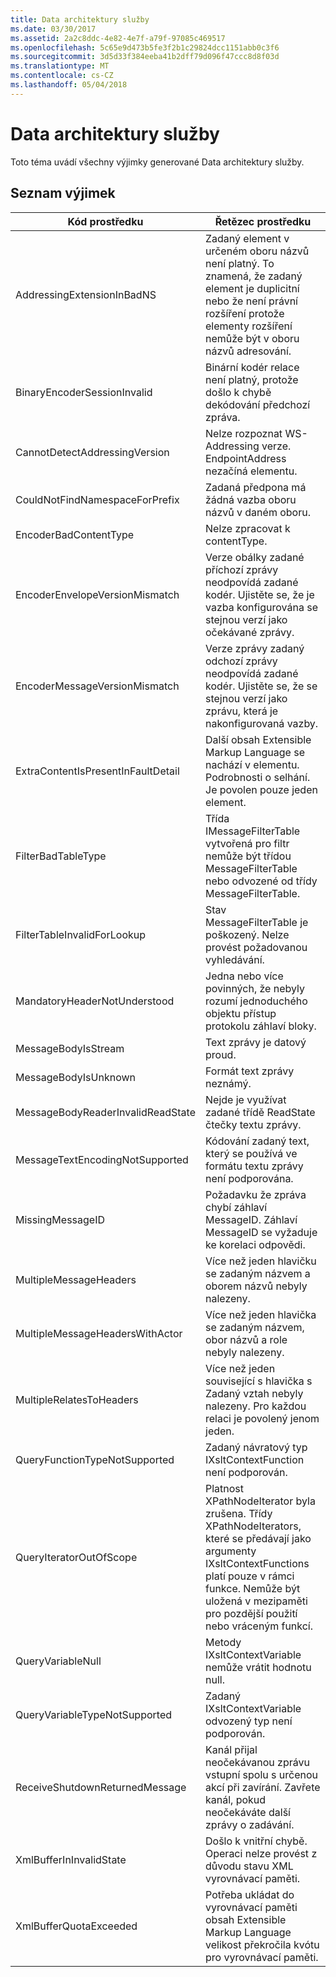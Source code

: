 ```yaml
---
title: Data architektury služby
ms.date: 03/30/2017
ms.assetid: 2a2c8ddc-4e82-4e7f-a79f-97085c469517
ms.openlocfilehash: 5c65e9d473b5fe3f2b1c29824dcc1151abb0c3f6
ms.sourcegitcommit: 3d5d33f384eeba41b2dff79d096f47ccc8d8f03d
ms.translationtype: MT
ms.contentlocale: cs-CZ
ms.lasthandoff: 05/04/2018
---
```

# <a name="service-framework-data"></a>Data architektury služby
Toto téma uvádí všechny výjimky generované Data architektury služby.  
  
## <a name="exception-list"></a>Seznam výjimek  
  
|Kód prostředku|Řetězec prostředku|  
|-------------------|---------------------|  
|AddressingExtensionInBadNS|Zadaný element v určeném oboru názvů není platný. To znamená, že zadaný element je duplicitní nebo že není právní rozšíření protože elementy rozšíření nemůže být v oboru názvů adresování.|  
|BinaryEncoderSessionInvalid|Binární kodér relace není platný, protože došlo k chybě dekódování předchozí zpráva.|  
|CannotDetectAddressingVersion|Nelze rozpoznat WS-Addressing verze. EndpointAddress nezačíná elementu.|  
|CouldNotFindNamespaceForPrefix|Zadaná předpona má žádná vazba oboru názvů v daném oboru.|  
|EncoderBadContentType|Nelze zpracovat k contentType.|  
|EncoderEnvelopeVersionMismatch|Verze obálky zadané příchozí zprávy neodpovídá zadané kodér. Ujistěte se, že je vazba konfigurována se stejnou verzí jako očekávané zprávy.|  
|EncoderMessageVersionMismatch|Verze zprávy zadaný odchozí zprávy neodpovídá zadané kodér. Ujistěte se, že se stejnou verzí jako zprávu, která je nakonfigurovaná vazby.|  
|ExtraContentIsPresentInFaultDetail|Další obsah Extensible Markup Language se nachází v elementu. Podrobnosti o selhání. Je povolen pouze jeden element.|  
|FilterBadTableType|Třída IMessageFilterTable vytvořená pro filtr nemůže být třídou MessageFilterTable nebo odvozené od třídy MessageFilterTable.|  
|FilterTableInvalidForLookup|Stav MessageFilterTable je poškozený. Nelze provést požadovanou vyhledávání.|  
|MandatoryHeaderNotUnderstood|Jedna nebo více povinných, že nebyly rozumí jednoduchého objektu přístup protokolu záhlaví bloky.|  
|MessageBodyIsStream|Text zprávy je datový proud.|  
|MessageBodyIsUnknown|Formát text zprávy neznámý.|  
|MessageBodyReaderInvalidReadState|Nejde je využívat zadané třídě ReadState čtečky textu zprávy.|  
|MessageTextEncodingNotSupported|Kódování zadaný text, který se používá ve formátu textu zprávy není podporována.|  
|MissingMessageID|Požadavku že zpráva chybí záhlaví MessageID. Záhlaví MessageID se vyžaduje ke korelaci odpovědi.|  
|MultipleMessageHeaders|Více než jeden hlavičku se zadaným názvem a oborem názvů nebyly nalezeny.|  
|MultipleMessageHeadersWithActor|Více než jeden hlavička se zadaným názvem, obor názvů a role nebyly nalezeny.|  
|MultipleRelatesToHeaders|Více než jeden související s hlavička s Zadaný vztah nebyly nalezeny. Pro každou relaci je povolený jenom jeden.|  
|QueryFunctionTypeNotSupported|Zadaný návratový typ IXsltContextFunction není podporován.|  
|QueryIteratorOutOfScope|Platnost XPathNodeIterator byla zrušena. Třídy XPathNodeIterators, které se předávají jako argumenty IXsltContextFunctions platí pouze v rámci funkce. Nemůže být uložená v mezipaměti pro pozdější použití nebo vráceným funkcí.|  
|QueryVariableNull|Metody IXsltContextVariable nemůže vrátit hodnotu null.|  
|QueryVariableTypeNotSupported|Zadaný IXsltContextVariable odvozený typ není podporován.|  
|ReceiveShutdownReturnedMessage|Kanál přijal neočekávanou zprávu vstupní spolu s určenou akcí při zavírání. Zavřete kanál, pokud neočekáváte další zprávy o zadávání.|  
|XmlBufferInInvalidState|Došlo k vnitřní chybě. Operaci nelze provést z důvodu stavu XML vyrovnávací paměti.|  
|XmlBufferQuotaExceeded|Potřeba ukládat do vyrovnávací paměti obsah Extensible Markup Language velikost překročila kvótu pro vyrovnávací paměti.|
